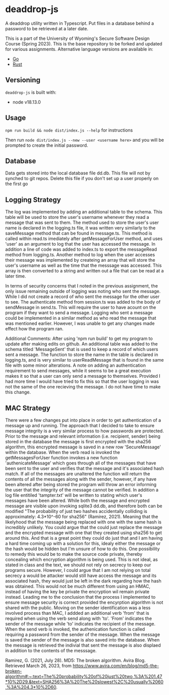 #  deaddrop-js

A deaddrop utility written in Typescript. Put files in a database behind a password to be retrieved at a later date.

This is a part of the University of Wyoming's Secure Software Design Course (Spring 2023). This is the base repository to be forked and updated for various assignments. Alternative language versions are available in:
- [Go](https://github.com/andey-robins/deaddrop-go)
- [Rust](https://github.com/andey-robins/deaddrop-rs)

## Versioning

`deaddrop-js` is built with:
- node v18.13.0

## Usage

`npm run build && node dist/index.js --help` for instructions

Then run `node dist/index.js --new --user <username here>` and you will be prompted to create the initial password.

## Database

Data gets stored into the local database file dd.db. This file will not by synched to git repos. Delete this file if you don't set up a user properly on the first go

## Logging Strategy
The log was implemented by adding an additional table to the schema. This table will be used to store the user's username whenever they read a message that was sent to them. The method used to store the user's user name is declared in the logging.ts file, it was written very similarly to the saveMessage method that can be found in message.ts. This method is called within read.ts imediately after getMessageForUser method, and uses 'user' as an argument to log that the user has accessed the message. In addition a line of code was added to index.ts to export the messageRead method from logging.ts. Another method to log when the user accesses their message was implemented by createing an array that will store the user's username as well as the time that the messsage was accessed. This array is then converted to a string and written out a file that can be read at a later time.

In terms of security concerns that I noted in the previous assignment, the only issue remaining outside of logging was noting who sent the message. While I did not create a record of who sent the message for the other user to see. The authenticate method from session.ts was added to the body of sendMessage in send.ts. This will require the user to have acount on the program if they want to send a message. Logging who sent a message could be implemented in a similar method as who read the message that was mentioned earlier. However, I was unable to get any changes made effect how the program ran.

Additional Comments: 
After using 'npm run build' to get my program to update after making edits on github. An additional table was added to the schema titled 'MessageSent' that is used to keep a record of which users sent a message. The function to store the name in the table is declared in logging.ts, and is very similar to userReadMessage that is found in the same file with some minor alterations. A note on adding an authentication requirement to send messages, while it seems to be a great execution makes it so that a user can only send a message to themselves. Provided I had more time I would have tried to fix this so that the user logging in was not the same of the one recieving the message. I do not have time to make this change.


## MAC Strategy
There were a few changes put into place in order to get authentication of a message up and running. The approach that I decided to take to ensure message integrity is a very similar process to how passwords are protected. Prior to the message and relevant information (i.e. recipient, sender) being stored in the database the message is first encrypted with the sha256 algorithm, this encrypted message is saved in a new row 'SecureMessage' within the database. When the verb read is invoked the getMessagesForUser function invokes a new function 'authenicateMessage' which goes through all of the messages that have been sent to the user and verifies that the message and it's associated hash match. If all of the messages are unaltered the function will return the contents of all the messages along with the sender, however, if any have been altered after being stored the program will throw an error informing the user that the integrity of the message cannot be verified. In addition a log file entitiled 'tampter.txt' will be written to stating which user's messages have been altered. While both the message and encrypted message are visible upon invoking sqlite3 dd.db, and therefore both can be modified "The probability of just two hashes accidentally colliding is approximately: 4.3*10^-60 for sha256" (Ramirez, 2021). Meaning that the likelyhood that the message being replaced with one with the same hash is incredibly unlikely. You could argue that the could just replace the message and the encrypted message with one that they created using sha256 to get around this. And that is a great point they could do just that and I am having a hard time coming up with a solution for this, idealy either the message or the hash would be hidden but I'm unsure of how to do this. One possibility to remedy this would be to make the source code private, thereby concealing which encryption algorithm is being used. This is not ideal, as stated in class and the text, we should not rely on secrecy to keep our programs secure. However, I could argue that I am not relying on total secrecy a would be attacker would still have access the message and its associated hash, they would just be left in the dark regarding how the hash was obtained. This would not be much different from using an HMAC, instead of having the key be private the encryption wil remain private instead. Leading me to the conclusion that the process I implemented to ensure message security is correct provided the encyrption algorithm is not shared with the public. Moving on the sender identification was a less involved process than MAC, I addded an additional verb 'from' that is required when using the verb send along with 'to'. 'From' indicates the sender of the message while 'to' indicates the recipient of the message. When the send verb is invoked, the authenication function is called requiring a password from the sender of the message. When the message is saved the sender of the message is also saved into the database. When the message is retrieved the indivial that sent the message is also displaed in addition to the contents of the messsage.

​Ramirez, G. (2021, July 28). MD5: The broken algorithm. Avira Blog. Retrieved March 26, 2023, from https://www.avira.com/en/blog/md5-the-broken-algorithm#:~:text=The%20probability%20of%20just%20two,%3A%201.47*10%2D29.&text=SHA256%3A%20The%20slowest%2C%20usually%2060,%3A%204.3*10%2D60.
